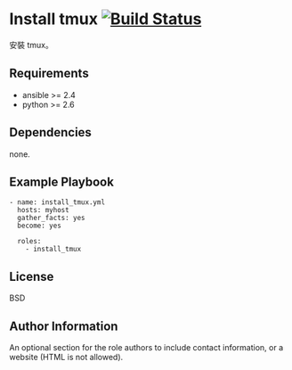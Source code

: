 Install tmux [![Build Status](https://travis-ci.org/shengyou/ansible-role-tmux.svg?branch=master)](https://travis-ci.org/shengyou/ansible-role-tmux)
=========

安裝 tmux。

Requirements
------------

* ansible >= 2.4
* python >= 2.6

Dependencies
------------

none.

Example Playbook
----------------

```
- name: install_tmux.yml
  hosts: myhost
  gather_facts: yes
  become: yes

  roles:
    - install_tmux
```

License
-------

BSD

Author Information
------------------

An optional section for the role authors to include contact information, or a website (HTML is not allowed).
